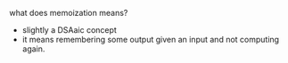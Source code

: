 what does memoization means?
- slightly a DSAaic concept
- it means remembering some output given an input and not computing again.